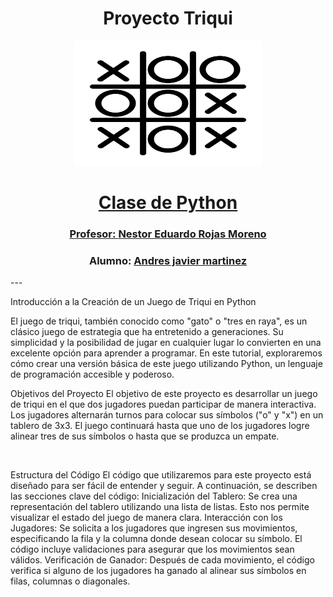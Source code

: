 <h1 align="center">Proyecto Triqui</h1>
<p align="center">
  <a href="" rel="noopener">
 <img width=300px height=200px src="imgs/triqui.jpg"
</p>

<h1 align="center">Clase de Python</h1>
<h3 align="center">Profesor: <a href="https://github.com/JuanS3">Nestor Eduardo Rojas Moreno</a></h3>

<h3 align="center">Alumno: <a href="https://github.com/condebufon">Andres javier martinez</a></h3>
---

<p align="justificado">Introducción a la Creación de un Juego de Triqui en Python   <br>
<p>
El juego de triqui, también conocido como "gato" o "tres en raya", es un clásico juego de estrategia que ha entretenido a generaciones. Su simplicidad y la posibilidad de jugar en cualquier lugar lo convierten en una excelente opción para aprender a programar. En este tutorial, exploraremos cómo crear una versión básica de este juego utilizando Python, un lenguaje de programación accesible y poderoso.
   <br>
</p>
<p>
Objetivos del Proyecto
El objetivo de este proyecto es desarrollar un juego de triqui en el que dos jugadores puedan participar de manera interactiva. Los jugadores alternarán turnos para colocar sus símbolos ("o" y "x") en un tablero de 3x3. El juego continuará hasta que uno de los jugadores logre alinear tres de sus símbolos o hasta que se produzca un empate.
</p>
   <br>
</p>
Estructura del Código
El código que utilizaremos para este proyecto está diseñado para ser fácil de entender y seguir. A continuación, se describen las secciones clave del código:
Inicialización del Tablero: Se crea una representación del tablero utilizando una lista de listas. Esto nos permite visualizar el estado del juego de manera clara.
Interacción con los Jugadores: Se solicita a los jugadores que ingresen sus movimientos, especificando la fila y la columna donde desean colocar su símbolo. El código incluye validaciones para asegurar que los movimientos sean válidos.
Verificación de Ganador: Después de cada movimiento, el código verifica si alguno de los jugadores ha ganado al alinear sus símbolos en filas, columnas o diagonales.
